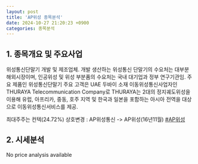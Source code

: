 ```yaml
---
layout: post
title: 'AP위성 종목분석'
date: 2024-10-27 21:20:23 +0900
categories: 종목분석
---
```


## 1. 종목개요 및 주요사업

위성통신단말기 개발 및 제조업체. 개발 생산하는 위성통신 단말기의 수요처는 대부분 해외시장이며, 인공위성 및 위성 부분품의 수요처는 국내 대기업과 정부 연구기관임. 주요 제품인 위성통신단말기 주요 고객은 UAE 두바이 소재 이동위성통신사업자인 THURAYA Telecommunication Company로 THURAYA는 2대의 정지궤도위성을 이용해 유럽, 아프리카, 중동, 호주 지역 및 한국과 일본을 포함하는 아시아 전역을 대상으로 이동위성통신서비스를 제공.

최대주주는 컨텍(24.72%) 상호변경 : AP위성통신 -> AP위성(16년11월)
[#AP위성](#)

## 2. 시세분석

No price analysis available

